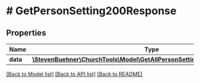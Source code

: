 # # GetPersonSetting200Response

## Properties

Name | Type | Description | Notes
------------ | ------------- | ------------- | -------------
**data** | [**\StevenBuehner\ChurchTools\Model\GetAllPersonSettings200ResponseDataInner**](GetAllPersonSettings200ResponseDataInner.md) |  | [optional]

[[Back to Model list]](../../README.md#models) [[Back to API list]](../../README.md#endpoints) [[Back to README]](../../README.md)
